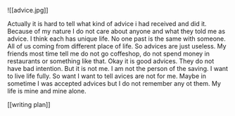 ![[advice.jpg]]

Actually it is hard to tell what kind of advice i had received and did it. 
Because of my nature I do not care about anyone and what they told me as advice.
I think each has unique life.
No one past is the same with someone. 
All of us coming from different place of life.
So advices are just useless.
My friends most time tell me do not go coffeshop, do not spend money in restaurants or something like that.
Okay it is good advices.
They do not have bad intention.
But it is not me.
I am not the person of the saving.
I want to live life fully.
So want I want to tell avices are not for me.
Maybe in sometime I was accepted advices but I do not remember any ot them.
My life is mine and mine alone.

[[writing plan]]
